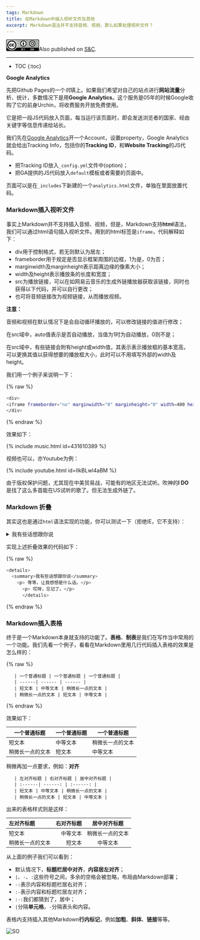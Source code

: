 ```yaml
---
tags: Markdown
title: 在Markdown中插入视听文件及其他
excerpt: Markdown语法并不支持音频、视频，那么如果处理视听文件？
---
```


![CC](/public/cc.png)Also published on [S&C](https://soandcandy.us).

----

* TOC
{:toc}


**Google Analytics**

先把Github Pages的一个*坑*填上。如果我们希望对自己的站点进行**网站流量**分析、统计，多数情况下是用**Google Analytics**。这个服务是05年的时候Google收购了它的前身Urchin，将收费服务开放免费使用。

它是把一段JS代码放入页面，每当运行该页面时，即会发送浏览者的国家、经由关键字等信息传递给站长。

我们先在[Google Analytics](https://analytics.google.com)开一个Account，设置property，Google Analytics就会给出Tracking Info，包括你的**Tracking ID**，和**Website Tracking**的JS代码。

- 把Tracking ID放入`_config.yml`文件中(option)；
- 把GA提供的JS代码放入`default`模板或者需要的页面中。

页面可以是在`_includes`下新建的一个`analytics.html`文件，单独在里面放置代码。


### Markdown插入视听文件 ###

事实上Markdown并不支持插入音频、视频，但是，Markdown支持**html**语法，我们可以通过html语句插入视听文件。用到的html标签是`iframe`，代码解释如下：

- div用于控制格式，若无则默认为居左；
- frameborder用于规定是否显示框架周围的边框，1为是，0为否；
- marginwidth及marginheight表示距离边缘的像素大小；
- width及height表示播放条的长度和宽度；
- src为播放链接，可以在如网易云音乐的生成外链播放器获取该链接，同时也获得以下代码，并可以自行更改；
- 也可将音频链接改为视频链接，从而播放视频。


**注意：**

音频和视频在默认情况下是会自动循环播放的，可以修改链接的值进行修改；

在src域中，auto值表示是否自动播放，当值为1时为自动播放，0则不是；

在src域中，有些链接会附有height或width值，其表示表示播放框的基本宽高，可以更换其值以获得想要的播放框大小，此时可以不用填写外部的width及height。

我们用一个例子来说明一下：

{% raw %}
```bash
<div> 
<iframe frameborder="no" marginwidth="0" marginheight="0" width=400 height=140 src="https://music.163.com/outchain/player?type=2&id=431610389&auto=0&height=66"></iframe>
</div>
```
{% endraw %}


效果如下：

{% include music.html id=431610389 %}

视频也可以，亦Youtube为例：


{% include youtube.html id=IlkBLwl4aBM %}


由于版权保护问题，尤其现在中美贸易战，可能有的地区无法试听。吹神的**I DO**是找了这么多首能在US试听的歌了。但无法生成外链了。


### Markdown 折叠 ###

其实这也是通过`html`语法实现的功能，你可以测试一下（拒绝IE，它不支持）：

<details>
  <summary>我有些话想跟你说</summary>
    <p> 等等，让我想想是什么话。</p>
      <p> 哎呀，忘记了。</p>
      </details>


实现上述折叠效果的代码如下：

{% raw %}
```bash
<details>
  <summary>我有些话想跟你说</summary>
    <p> 等等，让我想想是什么话。</p>
      <p> 哎呀，忘记了。</p>
      </details>
```
{% endraw %}



### Markdown插入表格 ###

终于是一个Markdown本身就支持的功能了。**表格**、**制表**是我们在写作当中常用的一个功能。我们先看一个例子，看看在Markdown里用几行代码插入表格的效果是怎么样的：

{% raw %}

```
   | 一个普通标题 | 一个普通标题 | 一个普通标题 |
   | ------| ------ | ------ |
   | 短文本 | 中等文本 | 稍微长一点的文本 |
   | 稍微长一点的文本 | 短文本 | 中等文本 |

```
{% endraw %}

效果如下：


   | 一个普通标题 | 一个普通标题 | 一个普通标题 |
   | ------| ------ | ------ |
   | 短文本 | 中等文本 | 稍微长一点的文本 |
   | 稍微长一点的文本 | 短文本 | 中等文本 |


稍微再加一点要求，例如：**对齐**

```
   | 左对齐标题 | 右对齐标题 | 居中对齐标题 |
   | :------| ------: | :------: |
   | 短文本 | 中等文本 | 稍微长一点的文本 |
   | 稍微长一点的文本 | 短文本 | 中等文本 |

```

出来的表格样式则是这样：

| 左对齐标题 | 右对齐标题 | 居中对齐标题 |
| :------| ------: | :------: |
| 短文本 | 中等文本 | 稍微长一点的文本 |
| 稍微长一点的文本 | 短文本 | 中等文本 |


从上面的例子我们可以看到：

- 默认情况下，**标题栏居中对齐**，**内容居左对齐**；
- `|`、`-`、`:`这些符号之间，多余的空格会被忽略，布局由Markdown部署；
- `-:`表示内容和标题栏居右对齐；
- `:-`表示内容和标题栏居左对齐；
- `:-:`我们都猜到了，居中；
- `|`分隔**单元格**，`-`分隔表头和内容。


表格内支持插入其他Markdown**行内标记**，例如**加粗**、**斜体**、**链接**等等。


![SO](/public/favicon.ico)


